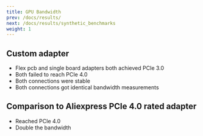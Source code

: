 ```yaml
---
title: GPU Bandwidth
prev: /docs/results/
next: /docs/results/synthetic_benchmarks
weight: 1
---
```


## Custom adapter
- Flex pcb and single board adapters both achieved PCIe 3.0
- Both failed to reach PCIe 4.0
- Both connections were stable
- Both connections got identical bandwidth measurements

## Comparison to Aliexpress PCIe 4.0 rated adapter
- Reached PCIe 4.0
- Double the bandwidth
